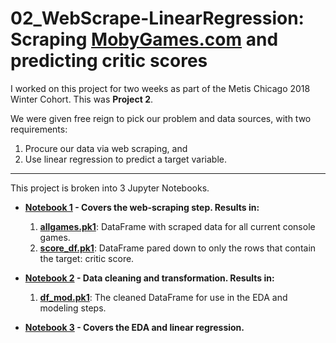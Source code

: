 # 02_WebScrape-LinearRegression: Scraping [MobyGames.com](http://www.mobygames.com/) and predicting critic scores
I worked on this project for two weeks as part of the Metis Chicago 2018 Winter Cohort. This was **Project 2**.  
  
We were given free reign to pick our problem and data sources, with two requirements:
1. Procure our data via web scraping, and
2. Use linear regression to predict a target variable.  
  
----
  
This project is broken into 3 Jupyter Notebooks.  
* **[Notebook 1](aflugel02-Notebook1.ipynb) - Covers the web-scraping step. Results in:**
  1. **[allgames.pk1](allgames.pk1)**: DataFrame with scraped data for all current console games.
  2. **[score_df.pk1](score_df.pk1)**: DataFrame pared down to only the rows that contain the target: critic score.  
  
* **[Notebook 2](aflugel02-Notebook2.ipynb) - Data cleaning and transformation. Results in:**
  1. **[df_mod.pk1](df_mod.pk1)**: The cleaned DataFrame for use in the EDA and modeling steps.
  
* **[Notebook 3](aflugel02-Notebook3.ipynb) - Covers the EDA and linear regression.**
